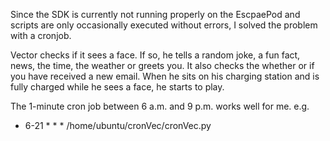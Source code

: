 Since the SDK is currently not running properly on the EscpaePod and scripts are only occasionally executed without errors, I solved the problem with a cronjob.

Vector checks if it sees a face. If so, he tells a random joke, a fun fact, news, the time, the weather or greets you. It also checks the whether or if you have received a new email. When he sits on his charging station and is fully charged while he sees a face, he starts to play.

The 1-minute cron job between 6 a.m. and 9 p.m. works well for me. e.g.

* 6-21 * * * /home/ubuntu/cronVec/cronVec.py